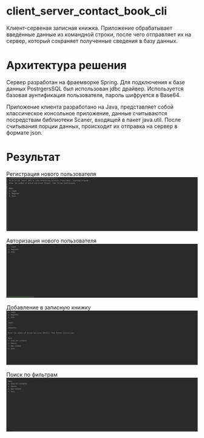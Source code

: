 # client_server_contact_book_cli

Клиент-сервеная записная книжка. Приложение обрабатывает введённые данные из командной строки, после чего отправляет их на сервер, который сохраняет полученные сведения в базу данных.


# Архитектура решения

Сервер разработан на фраемворке Spring. Для подключения к базе данных PostrgersSQL был использован jdbc драйвер. Используется базовая аунтификация пользователя, пароль шифруется в Base64.

Приложение клиента разработано на Java, представляет собой классическое консольное приложение, данные считываются посредствам библиотеки Scaner, входящей в пакет java.util. После считывания порции данных, происходит их отправка на сервер в формате json.

# Результат

Регистрация нового пользователя
![reg](https://github.com/progML/client_server_contact_book_cli/blob/master/result/reg.gif)

Авторизация нового пользователя
![auth](https://github.com/progML/client_server_contact_book_cli/blob/master/result/auth.gif)

Добавление в записную книжку
![add_book](https://github.com/progML/client_server_contact_book_cli/blob/master/result/add_book.gif)

Поиск по фильтрам
![find_book](https://github.com/progML/client_server_contact_book_cli/blob/master/result/find_book.gif)
